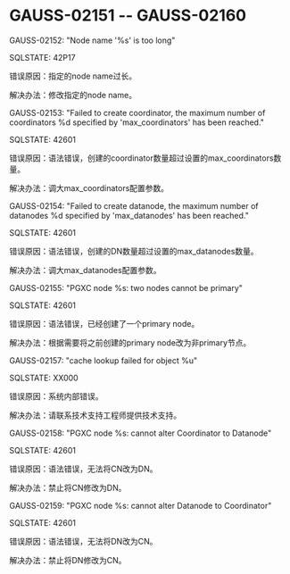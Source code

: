 # GAUSS-02151 -- GAUSS-02160<a name="ZH-CN_TOPIC_0302073520"></a>

GAUSS-02152: "Node name '%s' is too long"

SQLSTATE: 42P17

错误原因：指定的node name过长。

解决办法：修改指定的node name。

GAUSS-02153: "Failed to create coordinator, the maximum number of coordinators %d specified by 'max\_coordinators' has been reached."

SQLSTATE: 42601

错误原因：语法错误，创建的coordinator数量超过设置的max\_coordinators数量。

解决办法：调大max\_coordinators配置参数。

GAUSS-02154: "Failed to create datanode, the maximum number of datanodes %d specified by 'max\_datanodes' has been reached."

SQLSTATE: 42601

错误原因：语法错误，创建的DN数量超过设置的max\_datanodes数量。

解决办法：调大max\_datanodes配置参数。

GAUSS-02155: "PGXC node %s: two nodes cannot be primary"

SQLSTATE: 42601

错误原因：语法错误，已经创建了一个primary node。

解决办法：根据需要将之前创建的primary node改为非primary节点。

GAUSS-02157: "cache lookup failed for object %u"

SQLSTATE: XX000

错误原因：系统内部错误。

解决办法：请联系技术支持工程师提供技术支持。

GAUSS-02158: "PGXC node %s: cannot alter Coordinator to Datanode"

SQLSTATE: 42601

错误原因：语法错误，无法将CN改为DN。

解决办法：禁止将CN修改为DN。

GAUSS-02159: "PGXC node %s: cannot alter Datanode to Coordinator"

SQLSTATE: 42601

错误原因：语法错误，无法将DN改为CN。

解决办法：禁止将DN修改为CN。
